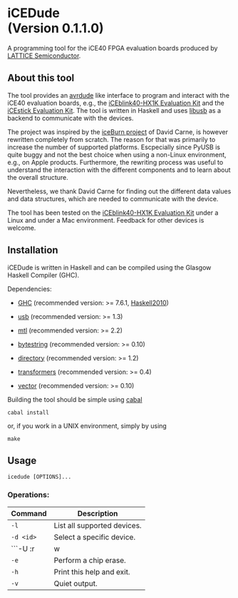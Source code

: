 # iCEDude<br/>(Version 0.1.1.0)

A programming tool for the iCE40 FPGA evaluation boards produced by
[LATTICE Semiconductor](http://www.latticesemi.com/).

## About this tool

The tool provides an [avrdude](http://www.nongnu.org/avrdude/) like
interface to program and interact with the iCE40 evaluation boards,
e.g., the [iCEblink40-HX1K Evaluation
Kit](http://www.latticesemi.com/iceblink40-hx1k) and the [iCEstick
Evaluation Kit](http://www.latticesemi.com/icestick). The tool is
written in Haskell and uses [libusb](http://www.libusb.org/) as a
backend to communicate with the devices.

The project was inspired by the [iceBurn
project](https://github.com/davidcarne/iceBurn) of David Carne, is
however rewritten completely from scratch. The reason for that was
primarily to increase the number of supported platforms.  Escpecially
since PyUSB is quite buggy and not the best choice when using a
non-Linux environment, e.g., on Apple products. Furthermore, the
rewriting process was useful to understand the interaction with the
different components and to learn about the overall structure.

Nevertheless, we thank David Carne for finding out the different data
values and data structures, which are needed to communicate with the
device.

The tool has been tested on the [iCEblink40-HX1K Evaluation
Kit](http://www.latticesemi.com/iceblink40-hx1k) under a Linux and
under a Mac environment. Feedback for other devices is welcome.

## Installation

iCEDude is written in Haskell and can be compiled using the Glasgow
Haskell Compiler (GHC).

Dependencies:

* [GHC](https://www.haskell.org/ghc/) (recommended version: >= 7.6.1, [Haskell2010](https://wiki.haskell.org/Definition))
 
* [usb](https://hackage.haskell.org/package/usb) (recommended version: >= 1.3)

* [mtl](https://hackage.haskell.org/package/mtl) (recommended version: >= 2.2)

* [bytestring](https://hackage.haskell.org/package/bytestring) (recommended version: >= 0.10)

* [directory](https://hackage.haskell.org/package/directory) (recommended version: >= 1.2)

* [transformers](https://hackage.haskell.org/package/transformers) (recommended version: >= 0.4)

* [vector](https://hackage.haskell.org/package/vector) (recommended version: >= 0.10)

Building the tool should be simple using [cabal](https://www.haskell.org/cabal/) 

<code>cabal install</code>

or, if you work in a UNIX environment, simply by using

<code>make</code>

## Usage

```icedude [OPTIONS]...```

### Operations:

| Command                         | Description                                                          |
| ------------------------------- | -------------------------------------------------------------------- |
| ```-l```                        | List all supported devices.                                          |
| ```-d <id>```                   | Select a specific device.                                            |
| ```-U <memtype>:r|w|v:<data>``` | Memory operation specification.                                      |
| ```-e```                        | Perform a chip erase.                                               |
| ```-h```                        | Print this help and exit.                                            |
| ```-v```                        | Quiet output.                                                        |
